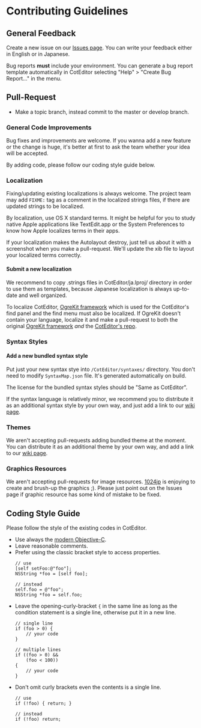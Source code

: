 
Contributing Guidelines
==========================

General Feedback
--------------------------

Create a new issue on our [Issues page](https://github.com/coteditor/CotEditor/issues). You can write your feedback either in English or in Japanese.

Bug reports __must__ include your environment. You can generate a bug report template automatically in CotEditor selecting "Help" > "Create Bug Report…" in the menu.



Pull-Request
--------------------------

- Make a topic branch, instead commit to the master or develop branch.


### General Code Improvements

Bug fixes and improvements are welcome. If you wanna add a new feature or the change is huge, it's better at first to ask the team whether your idea will be accepted.

By adding code, please follow our coding style guide below. 


### Localization

Fixing/updating existing localizations is always welcome. The project team may add `FIXME:` tag as a comment in the localized strings files, if there are updated strings to be localized.

By localization, use OS X standard terms. It might be helpful for you to study native Apple applications like TextEdit.app or the System Preferences to know how Apple localizes terms in their apps.

If your localization makes the Autolayout destroy, just tell us about it with a screenshot when you make a pull-request. We'll update the xib file to layout your localized terms correctly.

#### Submit a new localization

We recommend to copy .strings files in CotEditor/ja.lproj/ directory in order to use them as templates, because Japanese localization is always up-to-date and well organized.

To localize CotEditor, [OgreKit framework](https://github.com/sonoisa/OgreKit) which is used for the CotEditor's find panel and the find menu must also be localized. If OgreKit doesn't contain your language, localize it and make a pull-request to both the original [OgreKit framework](https://github.com/sonoisa/OgreKit) *and* the [CotEditor's repo](https://github.com/coteditor/OgreKit).


### Syntax Styles

#### Add a new bundled syntax style

Put just your new syntax stye into `/CotEditor/syntaxes/` directory. You don't need to modify `SyntaxMap.json` file. It's generated automatically on build.

The license for the bundled syntax styles should be "Same as CotEditor".

If the syntax language is relatively minor, we recommend you to distribute it as an additional syntax style by your own way, and just add a link to our [wiki page](https://github.com/coteditor/CotEditor/wiki/Additional-Syntax-Styles).


### Themes

We aren't accepting pull-requests adding bundled theme at the moment. You can distribute it as an additional theme by your own way, and add a link to our [wiki page](https://github.com/coteditor/CotEditor/wiki/Additional-Themes).


### Graphics Resources

We aren't accepting pull-requests for image resources. [1024jp](https://github.com/1024jp) is enjoying to create and brush-up the graphics ;). Please just point out on the Issues page if graphic resource has some kind of mistake to be fixed.


Coding Style Guide
--------------------------

Please follow the style of the existing codes in CotEditor.

- Use always the [modern Objective-C](https://developer.apple.com/library/mac/releasenotes/ObjectiveC/ModernizationObjC/AdoptingModernObjective-C/AdoptingModernObjective-C.html).
- Leave reasonable comments.
- Prefer using the classic bracket style to access properties.
	```ObjC
	// use
	[self setFoo:@"foo"];
	NSString *foo = [self foo];
	
	// instead
	self.foo = @"foo";
	NSString *foo = self.foo;
	```
- Leave the opening-curly-bracket `{` in the same line as long as the condition statement is a single line, otherwise put it in a new line.
	```ObjC
	// single line
	if (foo > 0) {
		// your code
	}
	
	// multiple lines
	if ((foo > 0) &&
	    (foo < 100))
	{
		// your code
	}
	```
- Don't omit curly brackets even the contents is a single line.
	```ObjC
	// use
	if (!foo) { return; }
	
	// instead
	if (!foo) return;
	```
